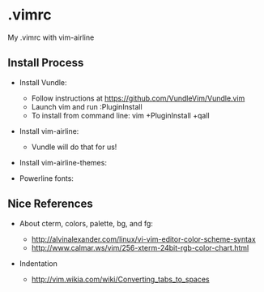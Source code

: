 # .vimrc
My .vimrc with vim-airline


## Install Process

 * Install Vundle:
   
   - Follow instructions at https://github.com/VundleVim/Vundle.vim
   - Launch vim and run :PluginInstall
   - To install from command line: vim +PluginInstall +qall
   
 * Install vim-airline:
   
   - Vundle will do that for us!
 
 * Install vim-airline-themes:
 
 * Powerline fonts:
 
## Nice References
 
 * About cterm, colors, palette, bg, and fg:
 
   - http://alvinalexander.com/linux/vi-vim-editor-color-scheme-syntax
   - http://www.calmar.ws/vim/256-xterm-24bit-rgb-color-chart.html
 
 * Indentation
   - http://vim.wikia.com/wiki/Converting_tabs_to_spaces
